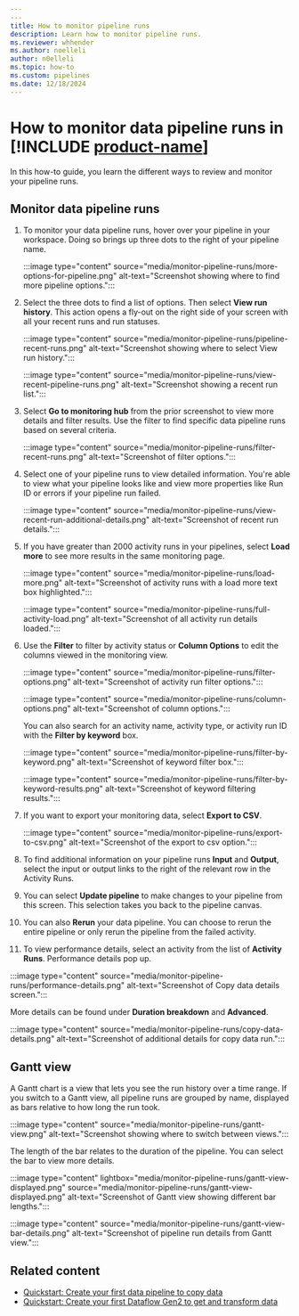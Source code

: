 ```yaml
---
---
title: How to monitor pipeline runs
description: Learn how to monitor pipeline runs.
ms.reviewer: whhender
ms.author: noelleli
author: n0elleli
ms.topic: how-to
ms.custom: pipelines
ms.date: 12/18/2024
---
```


# How to monitor data pipeline runs in [!INCLUDE [product-name](../includes/product-name.md)]

In this how-to guide, you learn the different ways to review and monitor your pipeline runs.

## Monitor data pipeline runs

1. To monitor your data pipeline runs, hover over your pipeline in your workspace. Doing so brings up three dots to the right of your pipeline name.

   :::image type="content" source="media/monitor-pipeline-runs/more-options-for-pipeline.png" alt-text="Screenshot showing where to find more pipeline options.":::

2. Select the three dots to find a list of options. Then select **View run history**. This action opens a fly-out on the right side of your screen with all your recent runs and run statuses.

   :::image type="content" source="media/monitor-pipeline-runs/pipeline-recent-runs.png" alt-text="Screenshot showing where to select View run history.":::

   :::image type="content" source="media/monitor-pipeline-runs/view-recent-pipeline-runs.png" alt-text="Screenshot showing a recent run list.":::

3. Select **Go to monitoring hub** from the prior screenshot to view more details and filter results. Use the filter to find specific data pipeline runs based on several criteria.

   :::image type="content" source="media/monitor-pipeline-runs/filter-recent-runs.png" alt-text="Screenshot of filter options.":::

4. Select one of your pipeline runs to view detailed information. You're able to view what your pipeline looks like and view more properties like Run ID or errors if your pipeline run failed.

   :::image type="content" source="media/monitor-pipeline-runs/view-recent-run-additional-details.png" alt-text="Screenshot of recent run details.":::

5. If you have greater than 2000 activity runs in your pipelines, select **Load more** to see more results in the same monitoring page. 

   :::image type="content" source="media/monitor-pipeline-runs/load-more.png" alt-text="Screenshot of activity runs with a load more text box highlighted.":::

   :::image type="content" source="media/monitor-pipeline-runs/full-activity-load.png" alt-text="Screenshot of all activity run details loaded.":::
   
7. Use the **Filter** to filter by activity status or **Column Options** to edit the columns viewed in the monitoring view.

   :::image type="content" source="media/monitor-pipeline-runs/filter-options.png" alt-text="Screenshot of activity run filter options.":::

   :::image type="content" source="media/monitor-pipeline-runs/column-options.png" alt-text="Screenshot of column options.":::

   You can also search for an activity name, activity type, or activity run ID with the **Filter by keyword** box.

   :::image type="content" source="media/monitor-pipeline-runs/filter-by-keyword.png" alt-text="Screenshot of keyword filter box.":::

   :::image type="content" source="media/monitor-pipeline-runs/filter-by-keyword-results.png" alt-text="Screenshot of keyword filtering results.":::

7. If you want to export your monitoring data, select **Export to CSV**.

   :::image type="content" source="media/monitor-pipeline-runs/export-to-csv.png" alt-text="Screenshot of the export to csv option.":::

8. To find additional information on your pipeline runs **Input** and **Output**, select the input or output links to the right of the relevant row in the Activity Runs.

9. You can select **Update pipeline** to make changes to your pipeline from this screen. This selection takes you back to the pipeline canvas.

10. You can also **Rerun** your data pipeline. You can choose to rerun the entire pipeline or only rerun the pipeline from the failed activity.  

11. To view performance details, select an activity from the list of **Activity Runs**. Performance details pop up.

   :::image type="content" source="media/monitor-pipeline-runs/performance-details.png" alt-text="Screenshot of Copy data details screen.":::

   More details can be found under **Duration breakdown** and **Advanced**.  

   :::image type="content" source="media/monitor-pipeline-runs/copy-data-details.png" alt-text="Screenshot of additional details for copy data run.":::

## Gantt view

A Gantt chart is a view that lets you see the run history over a time range. If you switch to a Gantt view, all pipeline runs are grouped by name, displayed as bars relative to how long the run took.

:::image type="content" source="media/monitor-pipeline-runs/gantt-view.png" alt-text="Screenshot showing where to switch between views.":::

The length of the bar relates to the duration of the pipeline. You can select the bar to view more details.

:::image type="content" lightbox="media/monitor-pipeline-runs/gantt-view-displayed.png" source="media/monitor-pipeline-runs/gantt-view-displayed.png" alt-text="Screenshot of Gantt view showing different bar lengths.":::

:::image type="content" source="media/monitor-pipeline-runs/gantt-view-bar-details.png" alt-text="Screenshot of pipeline run details from Gantt view.":::

## Related content

- [Quickstart: Create your first data pipeline to copy data](create-first-pipeline-with-sample-data.md)
- [Quickstart: Create your first Dataflow Gen2 to get and transform data](create-first-dataflow-gen2.md)
